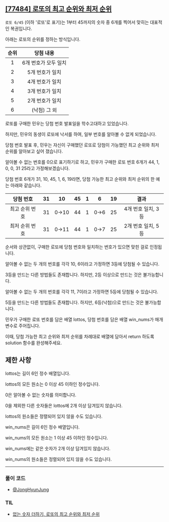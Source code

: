 ## [[77484] 로또의 최고 순위와 최저 순위](https://school.programmers.co.kr/learn/courses/30/lessons/77484)
`로또 6/45` (이하 '로또'로 표기)는 1부터 45까지의 숫자 중 6개를 찍어서 맞히는 대표적인 복권입니다. 

아래는 로또의 순위를 정하는 방식입니다.

| 순위 | 당첨 내용 | 
| :--: | :--: |
1	| 6개 번호가 모두 일치
2	| 5개 번호가 일치
3	| 4개 번호가 일치
4	| 3개 번호가 일치
5	| 2개 번호가 일치
6   | (낙첨) 그 외

로또를 구매한 민우는 당첨 번호 발표일을 학수고대하고 있었습니다. 

하지만, 민우의 동생이 로또에 낙서를 하여, 일부 번호를 알아볼 수 없게 되었습니다. 

당첨 번호 발표 후, 민우는 자신이 구매했던 로또로 당첨이 가능했던 최고 순위와 최저 순위를 알아보고 싶어 졌습니다.

알아볼 수 없는 번호를 0으로 표기하기로 하고, 민우가 구매한 로또 번호 6개가 44, 1, 0, 0, 31 25라고 가정해보겠습니다. 

당첨 번호 6개가 31, 10, 45, 1, 6, 19라면, 당첨 가능한 최고 순위와 최저 순위의 한 예는 아래와 같습니다.

| 당첨 번호 |	31	| 10 |	45 |	1 |	6 |	19 |	결과 |
| :--: | -- | :--: | -- | -- | :--: | :--: | :--: | 
최고 순위 번호 |	31 |	0→10 |	44 |	1 |	0→6 |  25 |	4개 번호 일치, 3등
최저 순위 번호 |	31 |	0→11 |	44 |	1 |	0→7	|  25 |	2개 번호 일치, 5등

순서와 상관없이, 구매한 로또에 당첨 번호와 일치하는 번호가 있으면 맞힌 걸로 인정됩니다.

알아볼 수 없는 두 개의 번호를 각각 10, 6이라고 가정하면 3등에 당첨될 수 있습니다.

3등을 만드는 다른 방법들도 존재합니다. 하지만, 2등 이상으로 만드는 것은 불가능합니다.

알아볼 수 없는 두 개의 번호를 각각 11, 7이라고 가정하면 5등에 당첨될 수 있습니다.

5등을 만드는 다른 방법들도 존재합니다. 하지만, 6등(낙첨)으로 만드는 것은 불가능합니다.

민우가 구매한 로또 번호를 담은 배열 lottos, 당첨 번호를 담은 배열 win_nums가 매개변수로 주어집니다. 

이때, 당첨 가능한 최고 순위와 최저 순위를 차례대로 배열에 담아서 return 하도록 solution 함수를 완성해주세요.

## 제한 사항

lottos는 길이 6인 정수 배열입니다.

lottos의 모든 원소는 0 이상 45 이하인 정수입니다.

0은 알아볼 수 없는 숫자를 의미합니다.

0을 제외한 다른 숫자들은 lottos에 2개 이상 담겨있지 않습니다.

lottos의 원소들은 정렬되어 있지 않을 수도 있습니다.

win_nums은 길이 6인 정수 배열입니다.

win_nums의 모든 원소는 1 이상 45 이하인 정수입니다.

win_nums에는 같은 숫자가 2개 이상 담겨있지 않습니다.

win_nums의 원소들은 정렬되어 있지 않을 수도 있습니다.

***

### 풀이 코드

- [@JongHyunJung](https://github.com/viaunixue/algorithm-study/blob/main/Programmers/77484/jjh.py)

### TIL

* [없는 숫자 더하기, 로또의 최고 순위와 최저 순위](https://almond0115.tistory.com/entry/programmers-없는-숫자-더하기-로또의-최고-순위와-최저-순위)